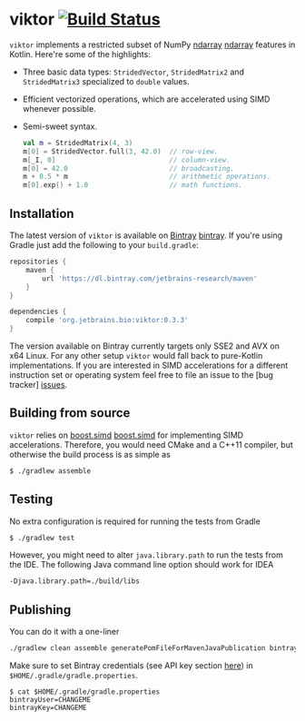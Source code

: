 viktor [![Build Status](https://travis-ci.org/JetBrains-Research/viktor.svg?branch=master)](https://travis-ci.org/JetBrains-Research/viktor)
======

`viktor` implements a restricted subset of NumPy [ndarray] [ndarray] features in
Kotlin. Here're some of the highlights:

* Three basic data types: `StridedVector`, `StridedMatrix2` and
  `StridedMatrix3` specialized to `double` values.
* Efficient vectorized operations, which are accelerated using SIMD whenever
  possible.
* Semi-sweet syntax.

    ```kotlin
    val m = StridedMatrix(4, 3)
    m[0] = StridedVector.full(3, 42.0)  // row-view.
    m[_I, 0]                            // column-view.
    m[0] = 42.0                         // broadcasting.
    m + 0.5 * m                         // arithmetic operations.
    m[0].exp() + 1.0                    // math functions.
    ```

[ndarray]: http://docs.scipy.org/doc/numpy/reference/arrays.ndarray.html

Installation
------------

The latest version of `viktor` is available on [Bintray] [bintray]. If you're using
Gradle just add the following to your `build.gradle`:

```gradle
repositories {
    maven {
        url 'https://dl.bintray.com/jetbrains-research/maven'
    }
}

dependencies {
    compile 'org.jetbrains.bio:viktor:0.3.3'
}

```

[bintray]: https://bintray.com/jetbrains-research/maven/viktor/view

The version available on Bintray currently targets only SSE2 and AVX on x64
Linux. For any other setup `viktor` would fall back to pure-Kotlin
implementations. If you are interested in SIMD accelerations for a different
instruction set or operating system feel free to file an issue to the
[bug tracker] [issues].

[issues]: https://github.com/JetBrains-Research/viktor/issues

Building from source
--------------------

`viktor` relies on [boost.simd] [boost.simd] for implementing SIMD
accelerations. Therefore, you would need CMake and a C++11 compiler,
but otherwise the build process is as simple as

```bash
$ ./gradlew assemble
```

[boost.simd]: https://github.com/NumScale/boost.simd

Testing
-------

No extra configuration is required for running the tests from Gradle

```bash
$ ./gradlew test
```

However, you might need to alter `java.library.path` to run the tests from
the IDE. The following Java command line option should work for IDEA

```bash
-Djava.library.path=./build/libs
```

Publishing
----------

You can do it with a one-liner

```bash
./gradlew clean assemble generatePomFileForMavenJavaPublication bintrayUpload
```

Make sure to set Bintray credentials (see API key section
[here](https://bintray.com/profile/edit)) in `$HOME/.gradle/gradle.properties`.

```
$ cat $HOME/.gradle/gradle.properties
bintrayUser=CHANGEME
bintrayKey=CHANGEME
```
